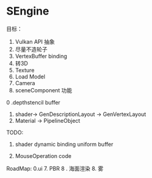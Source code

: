 # SEngine

目标： 
1. Vulkan API 抽象
2. 尽量不造轮子
1. VertexBuffer binding
2. 转3D
3. Texture
4. Load Model
5. Camera
6. sceneComponent 功能　

0 .depthstencil buffer
1. shader-> GenDescriptionLayout
   -> GenVertexLayout
6. Material -> PipelineObject

TODO:
1. shader dynamic binding uniform buffer 

2. MouseOperation code



RoadMap:
0.ui
7. PBR
8 . 海面渲染
8. 雾